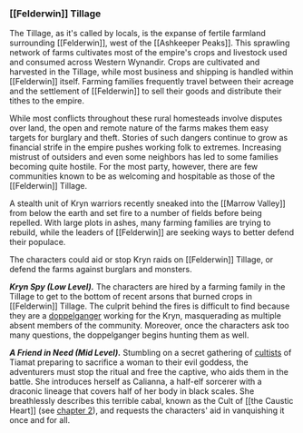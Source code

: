 ### [[Felderwin]] Tillage

The Tillage, as it's called by locals, is the expanse of fertile farmland surrounding [[Felderwin]], west of the [[Ashkeeper Peaks]]. This sprawling network of farms cultivates most of the empire's crops and livestock used and consumed across Western Wynandir. Crops are cultivated and harvested in the Tillage, while most business and shipping is handled within [[Felderwin]] itself. Farming families frequently travel between their acreage and the settlement of [[Felderwin]] to sell their goods and distribute their tithes to the empire.

While most conflicts throughout these rural homesteads involve disputes over land, the open and remote nature of the farms makes them easy targets for burglary and theft. Stories of such dangers continue to grow as financial strife in the empire pushes working folk to extremes. Increasing mistrust of outsiders and even some neighbors has led to some families becoming quite hostile. For the most party, however, there are few communities known to be as welcoming and hospitable as those of the [[Felderwin]] Tillage.

A stealth unit of Kryn warriors recently sneaked into the [[Marrow Valley]] from below the earth and set fire to a number of fields before being repelled. With large plots in ashes, many farming families are trying to rebuild, while the leaders of [[Felderwin]] are seeking ways to better defend their populace.

The characters could aid or stop Kryn raids on [[Felderwin]] Tillage, or defend the farms against burglars and monsters.

_**Kryn Spy (Low Level).**_ The characters are hired by a farming family in the Tillage to get to the bottom of recent arsons that burned crops in [[Felderwin]] Tillage. The culprit behind the fires is difficult to find because they are a [doppelganger](https://www.dndbeyond.com/monsters/doppelganger) working for the Kryn, masquerading as multiple absent members of the community. Moreover, once the characters ask too many questions, the doppelganger begins hunting them as well.

_**A Friend in Need (Mid Level).**_ Stumbling on a secret gathering of [cultists](https://www.dndbeyond.com/monsters/cultist) of Tiamat preparing to sacrifice a woman to their evil goddess, the adventurers must stop the ritual and free the captive, who aids them in the battle. She introduces herself as Calianna, a half-elf sorcerer with a draconic lineage that covers half of her body in black scales. She breathlessly describes this terrible cabal, known as the Cult of [[the Caustic Heart]] (see [chapter 2](https://www.dndbeyond.com/sources/egtw/factions-and-societies#sidebarCultsDubiousWorshipFromTheShadows "chapter 2")), and requests the characters' aid in vanquishing it once and for all.